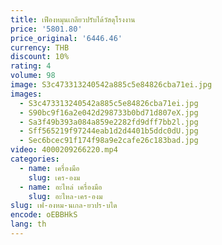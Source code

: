 ```yaml
---
title: เฟืองหมุนเกลียวปรับได้วัสดุโรงงาน
price: '5801.80'
price_original: '6446.46'
currency: THB
discount: 10%
rating: 4
volume: 98
image: S3c473313240542a885c5e84826cba71ei.jpg
images:
  - S3c473313240542a885c5e84826cba71ei.jpg
  - S90bc9f16a2e042d298733b0bd71d807eX.jpg
  - Sa3f49b393a084a859e2282fd9dff7bb2l.jpg
  - Sff565219f97244eab1d2d4401b5ddc0dU.jpg
  - Sec6bcec91f174f98a9e2cafe26c183bad.jpg
video: 4000209266220.mp4
categories:
  - name: เครื่องมือ
    slug: เคร-องม
  - name: อะไหล่ เครื่องมือ
    slug: อะไหล-เคร-องม
slug: เฟ-องหม-นเกล-ยวปร-บได
encode: oEBBHkS
lang: th
---
```

  